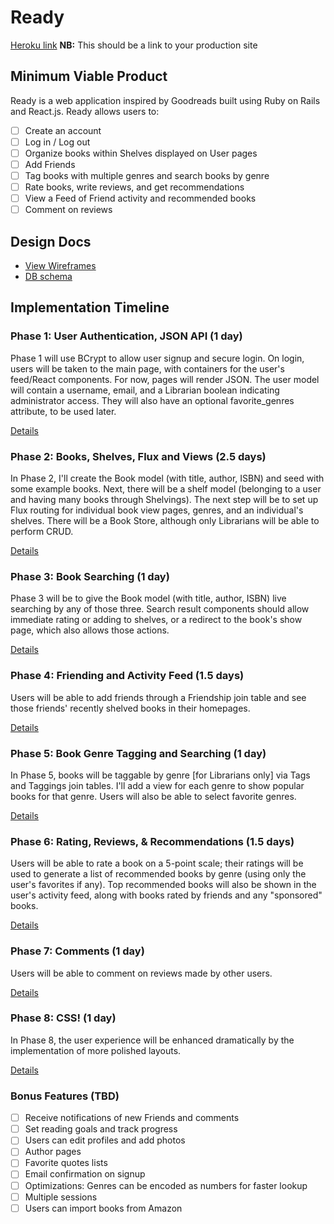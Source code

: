 # Ready

[Heroku link][heroku] **NB:** This should be a link to your production site

[heroku]: http://www.herokuapp.com

## Minimum Viable Product

Ready is a web application inspired by Goodreads built using Ruby on Rails
and React.js. Ready allows users to:

<!-- This is a Markdown checklist. Use it to keep track of your progress! -->

- [ ] Create an account
- [ ] Log in / Log out
- [ ] Organize books within Shelves displayed on User pages
- [ ] Add Friends
- [ ] Tag books with multiple genres and search books by genre
- [ ] Rate books, write reviews, and get recommendations
- [ ] View a Feed of Friend activity and recommended books
- [ ] Comment on reviews

## Design Docs
* [View Wireframes][view]
* [DB schema][schema]

[view]: ./docs/views.md
[schema]: ./docs/schema.md

## Implementation Timeline

### Phase 1: User Authentication, JSON API (1 day)

Phase 1 will use BCrypt to allow user signup and secure login. On login, users will
be taken to the main page, with containers for the user's feed/React components.
For now, pages will render JSON.
The user model will contain a username, email, and a Librarian boolean indicating administrator access. They will also have an optional favorite_genres attribute, to be used later.

[Details][phase-one]

### Phase 2: Books, Shelves, Flux and Views (2.5 days)

In Phase 2, I'll create the Book model (with title, author, ISBN) and seed with some example books. Next, there will be a shelf model (belonging to a user and having many books through Shelvings). The next step will be to set up Flux routing for individual book view pages, genres, and an individual's shelves. There will be a Book Store, although only Librarians will be able to perform CRUD.

[Details][phase-two]

### Phase 3: Book Searching (1 day)

Phase 3 will be to give the Book model (with title, author, ISBN) live searching by any of those three. Search result components should allow immediate rating or adding to shelves, or a redirect to the book's show page, which also allows those actions.

[Details][phase-three]

### Phase 4: Friending and Activity Feed (1.5 days)

Users will be able to add friends through a Friendship join table and see those friends' recently shelved books in their homepages.

[Details][phase-four]

### Phase 5: Book Genre Tagging and Searching (1 day)

In Phase 5, books will be taggable by genre [for Librarians only] via Tags and Taggings join tables. I'll add a view for each genre to show popular books for that genre. Users will also be able to select favorite genres.

[Details][phase-five]

### Phase 6: Rating, Reviews, & Recommendations (1.5 days)

Users will be able to rate a book on a 5-point scale; their ratings will be used to generate a list of recommended books by genre (using only the user's favorites if any). Top recommended books will also be shown in the user's activity feed, along with books rated by friends and any "sponsored" books.

[Details][phase-six]

### Phase 7: Comments (1 day)

Users will be able to comment on reviews made by other users.

[Details][phase-seven]

### Phase 8: CSS! (1 day)

In Phase 8, the user experience will be enhanced dramatically by the implementation of more polished layouts.

[Details][phase-eight]

### Bonus Features (TBD)
- [ ] Receive notifications of new Friends and comments
- [ ] Set reading goals and track progress
- [ ] Users can edit profiles and add photos
- [ ] Author pages
- [ ] Favorite quotes lists
- [ ] Email confirmation on signup
- [ ] Optimizations: Genres can be encoded as numbers for faster lookup
- [ ] Multiple sessions
- [ ] Users can import books from Amazon

[phase-one]: ./docs/phases/phase1.md
[phase-two]: ./docs/phases/phase2.md
[phase-three]: ./docs/phases/phase3.md
[phase-four]: ./docs/phases/phase4.md
[phase-five]: ./docs/phases/phase5.md
[phase-six]: ./docs/phases/phase6.md
[phase-seven]: ./docs/phases/phase7.md
[phase-eight]: ./docs/phases/phase8.md
